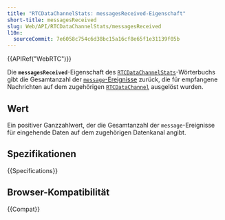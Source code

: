 ```yaml
---
title: "RTCDataChannelStats: messagesReceived-Eigenschaft"
short-title: messagesReceived
slug: Web/API/RTCDataChannelStats/messagesReceived
l10n:
  sourceCommit: 7e6058c754c6d38bc15a16cf8e65f1e31139f05b
---
```


{{APIRef("WebRTC")}}

Die **`messagesReceived`**-Eigenschaft des [`RTCDataChannelStats`](/de/docs/Web/API/RTCDataChannelStats)-Wörterbuchs gibt die Gesamtanzahl der [`message`-Ereignisse](/de/docs/Web/API/RTCDataChannel/message_event) zurück, die für empfangene Nachrichten auf dem zugehörigen [`RTCDataChannel`](/de/docs/Web/API/RTCDataChannel) ausgelöst wurden.

## Wert

Ein positiver Ganzzahlwert, der die Gesamtanzahl der `message`-Ereignisse für eingehende Daten auf dem zugehörigen Datenkanal angibt.

## Spezifikationen

{{Specifications}}

## Browser-Kompatibilität

{{Compat}}
